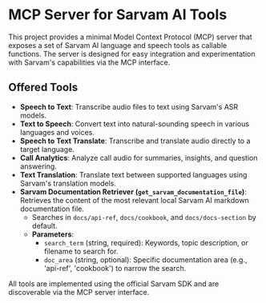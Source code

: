 # MCP Server for Sarvam AI Tools

This project provides a minimal Model Context Protocol (MCP) server that exposes a set of Sarvam AI language and speech tools as callable functions. The server is designed for easy integration and experimentation with Sarvam's capabilities via the MCP interface.

## Offered Tools

- **Speech to Text**: Transcribe audio files to text using Sarvam's ASR models.
- **Text to Speech**: Convert text into natural-sounding speech in various languages and voices.
- **Speech to Text Translate**: Transcribe and translate audio directly to a target language.
- **Call Analytics**: Analyze call audio for summaries, insights, and question answering.
- **Text Translation**: Translate text between supported languages using Sarvam's translation models.
- **Sarvam Documentation Retriever (`get_sarvam_documentation_file`)**: Retrieves the content of the most relevant local Sarvam AI markdown documentation file.
    - Searches in `docs/api-ref`, `docs/cookbook`, and `docs/docs-section` by default.
    - **Parameters**:
        - `search_term` (string, required): Keywords, topic description, or filename to search for.
        - `doc_area` (string, optional): Specific documentation area (e.g., 'api-ref', 'cookbook') to narrow the search.

All tools are implemented using the official Sarvam SDK and are discoverable via the MCP server interface.
